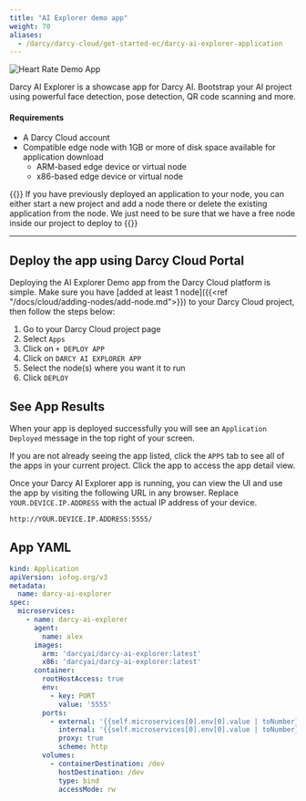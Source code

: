 ```yaml
---
title: "AI Explorer demo app"
weight: 70
aliases:
  - /darcy/darcy-cloud/get-started-ec/darcy-ai-explorer-application
---
```


![Heart Rate Demo App](/images/ai-exp-hero.jpg)

Darcy AI Explorer is a showcase app for Darcy AI. Bootstrap your AI project using
powerful face detection, pose detection, QR code scanning and more.

#### Requirements

* A Darcy Cloud account
* Compatible edge node with 1GB or more of disk space available for application download
  * ARM-based edge device or virtual node
  * x86-based edge device or virtual node

{{<info>}} If you have previously deployed an application to your node, you can either
start a new project and add a node there or delete the existing application from the node. We just
need to be sure that we have a free node inside our project to deploy to {{</info>}}

---

## Deploy the app using Darcy Cloud Portal

Deploying the AI Explorer Demo app from the Darcy Cloud platform is simple. Make sure
you have [added at least 1 node]({{<ref "/docs/cloud/adding-nodes/add-node.md">}}) to your Darcy Cloud project, then
follow the steps below:

1. Go to your Darcy Cloud project page
2. Select `Apps`
3. Click on `+ DEPLOY APP`
4. Click on `DARCY AI EXPLORER APP`
5. Select the node(s) where you want it to run
6. Click `DEPLOY`

## See App Results

When your app is deployed successfully you will see an `Application Deployed` message in the top
right of your screen.

If you are not already seeing the app listed, click the `APPS` tab to see all of the apps in your
current project. Click the app to access the app detail view.

Once your Darcy AI Explorer app is running, you can view the UI and use the app by visiting
the following URL in any browser. Replace `YOUR.DEVICE.IP.ADDRESS` with the actual IP address of your device.

```bash
http://YOUR.DEVICE.IP.ADDRESS:5555/
```

## App YAML

```yaml
kind: Application
apiVersion: iofog.org/v3
metadata:
  name: darcy-ai-explorer
spec:
  microservices:
    - name: darcy-ai-explorer
      agent:
        name: alex
      images:
        arm: 'darcyai/darcy-ai-explorer:latest'
        x86: 'darcyai/darcy-ai-explorer:latest'
      container:
        rootHostAccess: true
        env:
          - key: PORT
            value: '5555'
        ports:
          - external: '{{self.microservices[0].env[0].value | toNumber}}'
            internal: '{{self.microservices[0].env[0].value | toNumber}}'
            proxy: true
            scheme: http
        volumes:
          - containerDestination: /dev
            hostDestination: /dev
            type: bind
            accessMode: rw
```